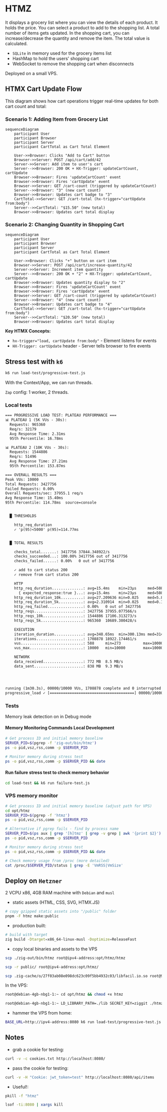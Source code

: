 # HTMZ

It displays a grocery list where you can view the details of each product. It holds the price.
You can select a product to add to the shopping list. A total number of items gets updated.
In the shopping cart, you can increase/decrease the quantity and remove the item. The total value is calculated.

- `SQLite` in memory used for the grocery items list
- HashMap to hold the users' shopping cart
- WebSocket to remove the shopping cart when disconnects

Deployed on a small VPS.

## HTMX Cart Update Flow

This diagram shows how cart operations trigger real-time updates for both cart count and total:

### Scenario 1: Adding Item from Grocery List

```mermaid
sequenceDiagram
    participant User
    participant Browser
    participant Server
    participant CartTotal as Cart Total Element

    User->>Browser: Clicks "Add to Cart" button
    Browser->>Server: POST /api/cart/add/42
    Server->>Server: Add item to user's cart
    Server-->>Browser: 200 OK + HX-Trigger: updateCartCount, cartUpdate
    Browser->>Browser: Fires 'updateCartCount' event
    Browser->>Browser: Fires 'cartUpdate' event
    Browser->>Server: GET /cart-count (triggered by updateCartCount)
    Server-->>Browser: "3" (new cart count)
    Browser->>Browser: Updates cart badge to "3"
    CartTotal->>Server: GET /cart-total (hx-trigger="cartUpdate from:body")
    Server-->>CartTotal: "$15.50" (new total)
    Browser->>Browser: Updates cart total display
```

### Scenario 2: Changing Quantity in Shopping Cart

```mermaid
sequenceDiagram
    participant User
    participant Browser
    participant Server
    participant CartTotal as Cart Total Element

    User->>Browser: Clicks "+" button on cart item
    Browser->>Server: POST /api/cart/increase-quantity/42
    Server->>Server: Increment item quantity
    Server-->>Browser: 200 OK + "2" + HX-Trigger: updateCartCount, cartUpdate
    Browser->>Browser: Updates quantity display to "2"
    Browser->>Browser: Fires 'updateCartCount' event
    Browser->>Browser: Fires 'cartUpdate' event
    Browser->>Server: GET /cart-count (triggered by updateCartCount)
    Server-->>Browser: "4" (new cart count)
    Browser->>Browser: Updates cart badge to "4"
    CartTotal->>Server: GET /cart-total (hx-trigger="cartUpdate from:body")
    Server-->>CartTotal: "$20.50" (new total)
    Browser->>Browser: Updates cart total display
```

**Key HTMX Concepts:**

- `hx-trigger="load, cartUpdate from:body"` - Element listens for events
- `HX-Trigger: cartUpdate` header - Server tells browser to fire events

## Stress test with `k6`

```sh
k6 run load-test/progressive-test.js
```

With the Context/App, we can run threads.

`Zap` config: 1 worker, 2 threads.

### Local tests

```txt
=== PROGRESSIVE LOAD TEST: PLATEAU PERFORMANCE ===
📊 PLATEAU 1 (5K VUs - 30s):
  Requests: 965360
  Req/s: 32179
  Avg Response Time: 2.31ms
  95th Percentile: 16.78ms

📊 PLATEAU 2 (10K VUs - 30s):
  Requests: 1544886
  Req/s: 51496
  Avg Response Time: 27.21ms
  95th Percentile: 153.87ms

=== OVERALL RESULTS ===
Peak VUs: 10000
Total Requests: 3427756
Failed Requests: 0.00%
Overall Requests/sec: 37955.1 req/s
Avg Response Time: 15.40ms
95th Percentile: 114.78ms  source=console


  █ THRESHOLDS 

    http_req_duration
    ✓ 'p(95)<5000' p(95)=114.77ms


  █ TOTAL RESULTS 

    checks_total.......: 3417756 37844.348922/s
    checks_succeeded...: 100.00% 3417756 out of 3417756
    checks_failed......: 0.00%   0 out of 3417756

    ✓ add to cart status 200
    ✓ remove from cart status 200

    HTTP
    http_req_duration..............: avg=15.4ms    min=23µs     med=508µs    max=363.09ms p(90)=36.74ms  p(95)=114.77ms 
      { expected_response:true }...: avg=15.4ms    min=23µs     med=508µs    max=363.09ms p(90)=36.74ms  p(95)=114.77ms 
    http_req_duration_10k..........: avg=27.209636 min=0.025    med=5.8335   max=363.092  p(90)=109.7655 p(95)=153.86675
    http_req_duration_5k...........: avg=2.310914  min=0.025    med=0.119    max=187.642  p(90)=5.754    p(95)=16.784   
    http_req_failed................: 0.00%   0 out of 3427756
    http_reqs......................: 3427756 37955.077566/s
    http_reqs_10k..................: 1544886 17106.313273/s
    http_reqs_5k...................: 965360  10689.300428/s

    EXECUTION
    iteration_duration.............: avg=348.65ms  min=300.13ms med=314.23ms max=778.49ms p(90)=469.78ms p(95)=523.13ms 
    iterations.....................: 1708878 18922.174461/s
    vus............................: 588     min=273          max=10000
    vus_max........................: 10000   min=10000        max=10000

    NETWORK
    data_received..................: 772 MB  8.5 MB/s
    data_sent......................: 838 MB  9.3 MB/s




running (1m30.3s), 00000/10000 VUs, 1708878 complete and 0 interrupted iterations
progressive_load ✓ [======================================] 00000/10000 VUs  1m30s
```

### Tests

Memory leak detection on in Debug mode

#### Memory Monitoring Commands Local Development

```sh
# Get process ID and initial memory baseline
SERVER_PID=$(pgrep -f 'zig-out/bin/htmz')
ps -o pid,vsz,rss,comm -p $SERVER_PID

# Monitor memory during stress test
ps -o pid,vsz,rss,comm -p $SERVER_PID && date
```

#### Run failure stress test to check memory behavior

```sh
cd load-test && k6 run failure-test.js
```

### VPS memory monitor

```sh
# Get process ID and initial memory baseline (adjust path for VPS)
cd opt/htmz
SERVER_PID=$(pgrep -f 'htmz')
ps -o pid,vsz,rss,comm -p $SERVER_PID

# Alternative if pgrep fails - find by process name
SERVER_PID=$(ps aux | grep '[h]tmz' | grep -v grep | awk '{print $2}')
ps -o pid,vsz,rss,comm -p $SERVER_PID

# Monitor memory during stress test
ps -o pid,vsz,rss,comm -p $SERVER_PID && date

# Check memory usage from /proc (more detailed)
cat /proc/$SERVER_PID/status | grep -E 'VmRSS|VmSize'
```

## Deploy on `Hetzner`

2 VCPU x86, 4GB RAM machine with `Debian` and `musl`
  
- static assets (HTML, CSS, SVG, HTMX.JS)

```sh
# copy gzipped static assets into "/public" folder
pnpm -F htmz make:public
```

- production built:

```sh
# build with target
zig build -Dtarget=x86_64-linux-musl -Doptimize=ReleaseFast
```

- copy local binaries and assets to the VPS

```sh
scp ./zig-out/bin/htmz root@ipv4-address:opt/htmz/htmz

scp -r public/ root@ipv4-address:opt/htmz/

scp .zig-cache/o/27f03ab08e098dc623c09f5bb4932c03/libfacil.io.so root@91.98.129.192:opt/htmz/lib/libfacil.io.so 
```

In the VPS:

```sh
root@debian-4gb-nbg1-1:~ cd opt/htmz && chmod +x htmz

root@debian-4gb-nbg1-1:~ LD_LIBRARY_PATH=./lib SECRET_KEY=ziggit ./htmz
```

- hammer the VPS from home:

```sh
BASE_URL=http://ipv4-address:8080 k6 run load-test/progressive-test.js 
```

## Notes

- grab a cookie for testing:

```sh
curl -v -c cookies.txt http://localhost:8080/
```

- pass the cookie for testing:

```sh
curl -v -H "Cookie: jwt_token=test" http://localhost:8080/api/items
```

- Useful!:

```sh
pkill -f "htmz"

lsof -ti:8080 | xargs kill
```
